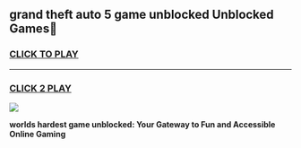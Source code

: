 
## grand theft auto 5 game unblocked Unblocked Games👋
<h3>
<a href="https://premium.freeplayer.one?title=grand_theft_auto_5_game_unblocked&ref=16F">CLICK TO PLAY</a></h3>
<hr>

<h3>
<a href="https://premium.freeplayer.one?title=grand_theft_auto_5_game_unblocked&ref=16F">CLICK 2 PLAY</a>
  
</h3>

<a href="https://premium.freeplayer.one?title=grand_theft_auto_5_game_unblocked&ref=16F/"><img src="https://clearcache.store/games.png"></a>


**worlds hardest game unblocked: Your Gateway to Fun and Accessible Online Gaming**
